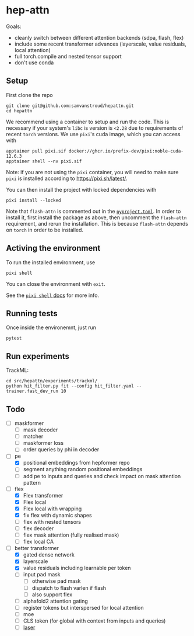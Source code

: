 # hep-attn

Goals:
- cleanly switch between different attention backends (sdpa, flash, flex)
- include some recent transformer advances (layerscale, value residuals, local attention)
- full torch.compile and nested tensor support
- don't use conda

## Setup

First clone the repo

```shell
git clone git@github.com:samvanstroud/hepattn.git
cd hepattn
```

We recommend using a container to setup and run the code.
This is necessary if your system's `libc` is version is `<2.28` 
due to requirements of recent `torch` versions.
We use `pixi`'s cuda image, which you can access with

```shell
apptainer pull pixi.sif docker://ghcr.io/prefix-dev/pixi:noble-cuda-12.6.3
apptainer shell --nv pixi.sif
```

Note: if you are not using the `pixi` container, you will need to make sure 
`pixi` is installed according to https://pixi.sh/latest/. 

You can then install the project with locked dependencies with

```shell
pixi install --locked
```

Note that `flash-attn` is commented out in the [`pyproject.toml`](pyproject.toml).
In order to install it, first install the package as above, then uncomment the 
`flash-attn` requirement, and rerun the installation. This is because `flash-attn`
depends on `torch` in order to be installed.


## Activing the environment

To run the installed environment, use

```shell
pixi shell
```

You can close the environment with `exit`.

See the [`pixi shell` docs](https://pixi.sh/latest/reference/cli/pixi/shell/) for more info.

## Running tests

Once inside the environemnt, just run 

```shell
pytest
```

## Run experiments

TrackML:

```shell
cd src/hepattn/experiments/trackml/
python hit_filter.py fit --config hit_filter.yaml --trainer.fast_dev_run 10
```

## Todo

- [ ] maskformer
    - [ ] mask decoder
    - [ ] matcher
    - [ ] maskformer loss
    - [ ] order queries by phi in decoder
- [ ] pe
    - [x] positional embeddings from hepformer repo
    - [ ] segment anything random positional embeddings
    - [ ] add pe to inputs and queries and check impact on mask attention pattern
- [ ] flex
    - [x] Flex transformer
    - [x] Flex local
    - [x] Flex local with wrapping
    - [x] fix flex with dynamic shapes
    - [ ] flex with nested tensors
    - [ ] flex decoder
    - [ ] flex mask attention (fully realised mask)
    - [ ] flex local CA
- [ ] better transformer
    - [x] gated dense network
    - [x] layerscale
    - [x] value residuals including learnable per token
    - [ ] input pad mask
        - [ ] otherwise pad mask
        - [ ] dispatch to flash varlen if flash
        - [ ] also support flex
    - [ ] alphafold2 attention gating
    - [ ] register tokens but interspersed for local attention
    - [ ] moe
    - [ ] CLS token (for global with context from inputs and queries)
    - [ ] [laser](https://github.com/lucidrains/x-transformers/commit/57efd7770f2f5df0ff7b4ffcbd623750b584e850#diff-b335630551682c19a781afebcf4d07bf978fb1f8ac04c6bf87428ed5106870f5R2360)
